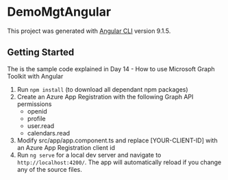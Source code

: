 # DemoMgtAngular

This project was generated with [Angular CLI](https://github.com/angular/angular-cli) version 9.1.5.

## Getting Started
The is the sample code explained in Day 14 - How to use Microsoft Graph Toolkit with Angular

1. Run `npm install` (to download all dependant npm packages)
2. Create an Azure App Registration with the following Graph API permissions
    * openid
    * profile
    * user.read
    * calendars.read
2. Modify src/app/app.component.ts and replace [YOUR-CLIENT-ID] with an Azure App Registration client id
3. Run `ng serve` for a local dev server and navigate to `http://localhost:4200/`. The app will automatically reload if you change any of the source files.
